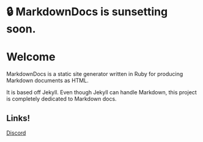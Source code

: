 # :lock: MarkdownDocs is sunsetting soon.
# Welcome
MarkdownDocs is a static site generator written in Ruby for producing Markdown documents as HTML.

It is based off Jekyll. Even though Jekyll can handle Markdown, this project is completely dedicated to Markdown docs.

## Links!
[Discord](https://discord.gg/8kaj7Je76v)
